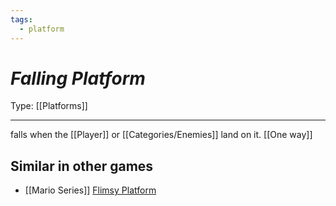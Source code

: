 ```yaml
---
tags:
  - platform
---
```

# _Falling Platform_

Type: [[Platforms]]

----


falls when the [[Player]] or [[Categories/Enemies]] land on it. [[One way]]


## Similar in other games

* [[Mario Series]] [Flimsy Platform](https://www.mariowiki.com/Flimsy_Lift)